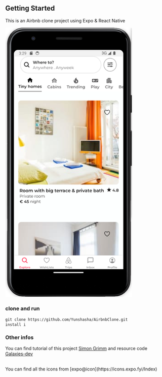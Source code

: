 ## Getting Started

This is an Airbnb clone project using Expo & React Native

<img src= 'https://github.com/Yunshasha/AirbnbClone/blob/main/assets/images/airbnbHomeScreen.png' style='width: 400px' />

### clone and run

```
git clone https://github.com/Yunshasha/AirbnbClone.git
install i
```

### Other infos

You can find tutorial of this project [Simon Grimm](https://www.youtube.com/watch?v=iWzUZiVoiR0&list=PLtDsuMoGvRpiPPiRVlDaVBuzHBCMfh5nH&index=5&t=5s) and resource code [Galaxies-dev](https://github.com/Galaxies-dev/airbnb-clone-react-native?tab=readme-ov-file)

<br />
You can find all the icons from [expo@icon](https://icons.expo.fyi/Index)
